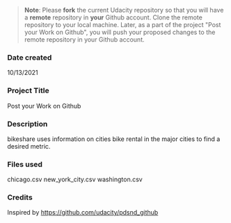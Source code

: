 >**Note**: Please **fork** the current Udacity repository so that you will have a **remote** repository in **your** Github account. Clone the remote repository to your local machine. Later, as a part of the project "Post your Work on Github", you will push your proposed changes to the remote repository in your Github account.

### Date created
10/13/2021

### Project Title
Post your Work on Github

### Description
bikeshare uses information on cities bike rental in the major cities to find a desired metric.

### Files used
chicago.csv new_york_city.csv washington.csv

### Credits
Inspired by https://github.com/udacity/pdsnd_github

